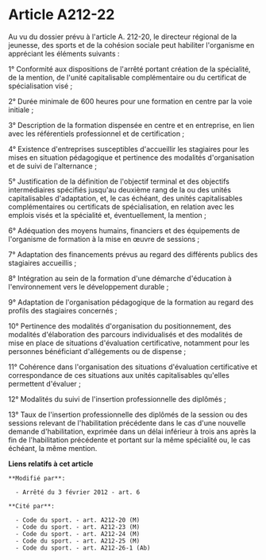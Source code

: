 # Article A212-22

Au vu du dossier prévu à l'article A. 212-20, le directeur régional de la jeunesse, des sports et de la cohésion sociale peut
habiliter l'organisme en appréciant les éléments suivants : 

1° Conformité aux dispositions de l'arrêté portant création de la spécialité, de la mention, de l'unité capitalisable
complémentaire ou du certificat de spécialisation visé ; 

2° Durée minimale de 600 heures pour une formation en centre par la voie initiale ; 

3° Description de la formation dispensée en centre et en entreprise, en lien avec les référentiels professionnel et de
certification ; 

4° Existence d'entreprises susceptibles d'accueillir les stagiaires pour les mises en situation pédagogique et pertinence des
modalités d'organisation et de suivi de l'alternance ; 

5° Justification de la définition de l'objectif terminal et des objectifs intermédiaires spécifiés jusqu'au deuxième rang de
la ou des unités capitalisables d'adaptation, et, le cas échéant, des unités capitalisables complémentaires ou certificats de
spécialisation, en relation avec les emplois visés et la spécialité et, éventuellement, la mention ; 

6° Adéquation des moyens humains, financiers et des équipements de l'organisme de formation à la mise en œuvre de sessions ; 

7° Adaptation des financements prévus au regard des différents publics des stagiaires accueillis ; 

8° Intégration au sein de la formation d'une démarche d'éducation à l'environnement vers le développement durable ; 

9° Adaptation de l'organisation pédagogique de la formation au regard des profils des stagiaires concernés ; 

10° Pertinence des modalités d'organisation du positionnement, des modalités d'élaboration des parcours individualisés et des
modalités de mise en place de situations d'évaluation certificative, notamment pour les personnes bénéficiant d'allégements
ou de dispense ; 

11° Cohérence dans l'organisation des situations d'évaluation certificative et correspondance de ces situations aux unités
capitalisables qu'elles permettent d'évaluer ; 

12° Modalités du suivi de l'insertion professionnelle des diplômés ; 

13° Taux de l'insertion professionnelle des diplômés de la session ou des sessions relevant de l'habilitation précédente dans
le cas d'une nouvelle demande d'habilitation, exprimée dans un délai inférieur à trois ans après la fin de l'habilitation
précédente et portant sur la même spécialité ou, le cas échéant, la même mention.

**Liens relatifs à cet article**

	**Modifié par**:

	  - Arrêté du 3 février 2012 - art. 6

	**Cité par**:

	  - Code du sport. - art. A212-20 (M)
	  - Code du sport. - art. A212-23 (M)
	  - Code du sport. - art. A212-24 (M)
	  - Code du sport. - art. A212-25 (M)
	  - Code du sport. - art. A212-26-1 (Ab)
